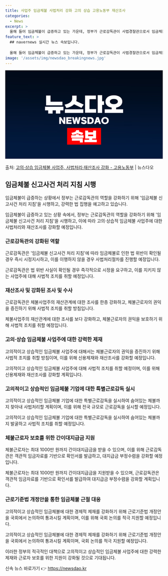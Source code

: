 ```yaml
---
title: 사업주 임금체불 사법처리 강화 고의 상습 고용노동부 재산조사
categories:
  - News
excerpt: >
  올해 들어 임금체불이 급증하고 있는 가운데, 정부가 근로감독관이 사법경찰관으로서 임금체불 수사에 보다 충실하…
feature_text: >
  ## navernews 실시간 뉴스 속보입니다.

  올해 들어 임금체불이 급증하고 있는 가운데, 정부가 근로감독관이 사법경찰관으로서 임금체불 수사에 보다 충실하…
image: '/assets/img/newsdao_breakingnews.jpg'
---
```


![뉴스다오 속보](/assets/img/newsdao_breakingnews.jpg)

<p>출처: <a href="https://newsdao.kr/3638" rel="dofollow">고의·상습 임금체불 사업주, 사법처리·재산조사 강화  - 고용노동부</a> | 뉴스다오</p>

<h2 data-ke-size="size26">임금체불 신고사건 처리 지침 시행</h2>
임금체불이 급증하는 상황에서 정부는 근로감독관의 역할을 강화하기 위해 '임금체불 신고사건 처리 지침'을 시행하고, 강력한 법 집행을 예고하고 있습니다.

<p data-ke-size="size16">임금체불이 급증하고 있는 상황 속에서, 정부는 근로감독관의 역할을 강화하기 위해 '임금체불 신고사건 처리 지침'을 시행하고, 이에 따라 고의·상습적 임금체불 사업주에 대한 사법처리와 재산조사를 강화할 예정입니다.</p>

<h3>근로감독관의 강화된 역할</h3>
근로감독관은 '임금체불 신고사건 처리 지침'에 따라 임금체불로 인한 법 위반이 확인될 경우 즉시 시정지시하고, 이를 이행하지 않을 경우 사법처리절차를 진행할 예정입니다.

<p data-ke-size="size16">근로감독관은 법 위반 사실이 확인될 경우 즉각적으로 시정을 요구하고, 이를 지키지 않는 사업주에 대해 사법적 조치를 취할 예정입니다.</p>

<h3>재산조사 및 강화된 조사 및 수사</h3>
근로감독관은 체불사업주의 재산관계에 대한 조사를 한층 강화하고, 체불근로자의 권익을 증진하기 위해 사법적 조치를 취할 방침입니다.

<p data-ke-size="size16">체불사업주의 재산관계에 대한 조사를 보다 강화하고, 체불근로자의 권익을 보호하기 위해 사법적 조치를 취할 예정입니다.</p>

<h3>고의·상습 임금체불 사업주에 대한 강력한 제재</h3>
고의적이고 상습적인 임금체불 사업주에 대해서는 체불근로자의 권익을 증진하기 위해 사법적 조치를 취할 방침이며, 이를 위해 신용제재와 재산조사를 강화할 예정입니다.

<p data-ke-size="size16">고의적이고 상습적인 임금체불 사업주에 대해 사법적 조치를 취할 예정이며, 이를 위해 신용제재와 재산조사를 강화할 계획입니다.</p>

<h3>고의적이고 상습적인 임금체불 기업에 대한 특별근로감독 실시</h3>
고의적이고 상습적인 임금체불 기업에 대한 특별근로감독을 실시하여 숨어있는 체불까지 찾아내 사법처리할 계획이며, 이를 위해 전국 규모로 근로감독을 실시할 예정입니다.

<p data-ke-size="size16">고의적이고 상습적인 임금체불 기업에 대한 특별근로감독을 실시하여 숨어있는 체불까지 발굴하고 사법적 조치를 취할 예정입니다.</p>

<h3>체불근로자 보호를 위한 간이대지급금 지원</h3>
체불근로자는 최대 1000만 원까지 간이대지급금을 받을 수 있으며, 이를 위해 근로감독관은 객관적 임금자료를 기반으로 확인서를 발급하고, 대지급금 부정수렴을 강화할 예정입니다.

<p data-ke-size="size16">체불근로자는 최대 1000만 원까지 간이대지급금을 지원받을 수 있으며, 근로감독관은 객관적 임금자료를 기반으로 확인서를 발급하여 대지급금 부정수렴을 강화할 계획입니다.</p>

<h3>근로기준법 개정안을 통한 임금체불 근절 대응</h3>
고의적이고 상습적인 임금체불에 대한 경제적 제재를 강화하기 위해 근로기준법 개정안을 국회에서 논의하여 통과시킬 계획이며, 이를 위해 국회 논의를 적극 지원할 예정입니다.

<p data-ke-size="size16">고의적이고 상습적인 임금체불에 대한 경제적 제재를 강화하기 위해 근로기준법 개정안을 국회에서 논의하여 통과시킬 계획이며, 국회 논의를 적극 지원할 예정입니다.</p>

이러한 정부의 적극적인 대책으로 고의적이고 상습적인 임금체불 사업주에 대한 강력한 제재와 근로자 보호를 위한 지원이 강화될 것으로 기대됩니다. 

신속 뉴스 바로가기 👉 <a href="https://newsdao.kr" rel="dofollow">https://newsdao.kr</a>


